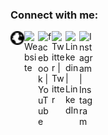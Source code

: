 ### Connect with me:

[<img align="left" alt="Website" width="22px" src="https://raw.githubusercontent.com/iconic/open-iconic/master/svg/globe.svg" />][website]
[<img align="left" alt="Website" width="22px" src="https://raw.githubusercontent.com/iconic/open-iconic/master/svg/gmail.svg" />][mail]
[<img align="left" alt="facebook | YouTube" width="22px" src="https://cdn.jsdelivr.net/npm/simple-icons@v4/icons/facebook.svg" />][facebook]
[<img align="left" alt="Twitter | Twitter" width="22px" src="https://cdn.jsdelivr.net/npm/simple-icons@v4/icons/twitter.svg" />][twitter]
[<img align="left" alt="Linkedin | LinkedIn" width="22px" src="https://cdn.jsdelivr.net/npm/simple-icons@v4/icons/linkedin.svg" />][linkedin]
[<img align="left" alt="Instagram | Instagram" width="22px" src="https://cdn.jsdelivr.net/npm/simple-icons@v4/icons/instagram.svg" />][instagram]

[website]: https://jahidulsaeid.com
[mail]: mailto:contact@jahidulsaeid.com
[twitter]: https://twitter.com/jahidulsaeid
[facebook]: https://facebook.com/jahidulsaeid
[instagram]: https://instagram.com/jahidulsaeid
[linkedin]: https://linkedin.com/in/jahidulsaeid
